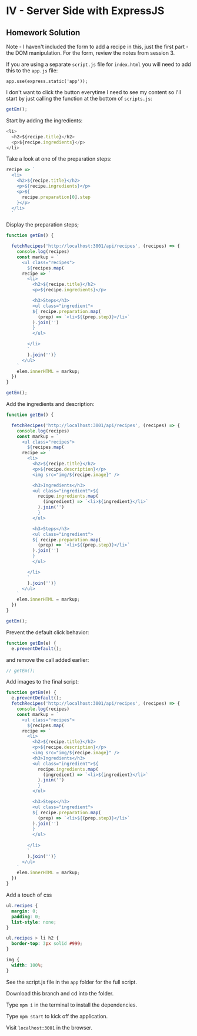 # IV - Server Side with ExpressJS

## Homework Solution

Note - I haven't included the form to add a recipe in this, just the first part - the DOM manipulation. For the form, review the notes from session 3.

If you are using a separate `script.js` file for `index.html` you will need to add this to the `app.js` file:

`app.use(express.static('app'));`

I don't want to click the button everytime I need to see my content so I'll start by just calling the function at the bottom of `scripts.js`:

```js
getEm();
```

Start by adding the ingredients:

```js
<li>
  <h2>${recipe.title}</h2>
  <p>${recipe.ingredients}</p>
</li>
```

Take a look at one of the preparation steps:

```js
recipe => `
  <li>
    <h2>${recipe.title}</h2>
    <p>${recipe.ingredients}</p>
    <p>${
      recipe.preparation[0].step
    }</p>
  </li>
  `
```

Display the preparation steps;

```js
function getEm() {

  fetchRecipes('http://localhost:3001/api/recipes', (recipes) => {
    console.log(recipes)
    const markup = `
      <ul class="recipes">
        ${recipes.map(
      recipe => `
        <li>
          <h2>${recipe.title}</h2>
          <p>${recipe.ingredients}</p>

          <h3>Steps</h3>
          <ul class="ingredient">
          ${ recipe.preparation.map(
            (prep) => `<li>${(prep.step)}</li>`
          ).join('')
          }
          </ul>

        </li>
        `
        ).join('')}
      </ul>
    `
    elem.innerHTML = markup;
  })
}

getEm();
```

Add the ingredients and description:

```js
function getEm() {

  fetchRecipes('http://localhost:3001/api/recipes', (recipes) => {
    console.log(recipes)
    const markup = `
      <ul class="recipes">
        ${recipes.map(
      recipe => `
        <li>
          <h2>${recipe.title}</h2>
          <p>${recipe.description}</p>
          <img src="img/${recipe.image}" />

          <h3>Ingredients</h3>
          <ul class="ingredient">${
            recipe.ingredients.map(
              (ingredient) => `<li>${ingredient}</li>`
            ).join('')
            }
          </ul>

          <h3>Steps</h3>
          <ul class="ingredient">
          ${ recipe.preparation.map(
            (prep) => `<li>${(prep.step)}</li>`
          ).join('')
          }
          </ul>

        </li>
        `
        ).join('')}
      </ul>
    `
    elem.innerHTML = markup;
  })
}

getEm();
```

Prevent the default click behavior:

```js
function getEm(e) {
  e.preventDefault();
```

and remove the call added earlier:

```js
// getEm();
```

Add images to the final script:


```js
function getEm(e) {
  e.preventDefault();
  fetchRecipes('http://localhost:3001/api/recipes', (recipes) => {
    console.log(recipes)
    const markup = `
      <ul class="recipes">
        ${recipes.map(
      recipe => `
        <li>
          <h2>${recipe.title}</h2>
          <p>${recipe.description}</p>
          <img src="img/${recipe.image}" />
          <h3>Ingredients</h3>
          <ul class="ingredient">${
            recipe.ingredients.map(
              (ingredient) => `<li>${ingredient}</li>`
            ).join('')
            }
          </ul>

          <h3>Steps</h3>
          <ul class="ingredient">
          ${ recipe.preparation.map(
            (prep) => `<li>${(prep.step)}</li>`
          ).join('')
          }
          </ul>
          
        </li>
        `
        ).join('')}
      </ul>
    `
    elem.innerHTML = markup;
  })
}
```

Add a touch of css

```css
ul.recipes {
  margin: 0;
  padding: 0;
  list-style: none;
}

ul.recipes > li h2 {
  border-top: 3px solid #999;
}

img {
  width: 100%;
}
```

See the script.js file in the `app` folder for the full script.

Download this branch and cd into the folder. 

Type `npm i` in the terminal to install the dependencies.

Type `npm start` to kick off the application.

Visit `localhost:3001` in the browser.
